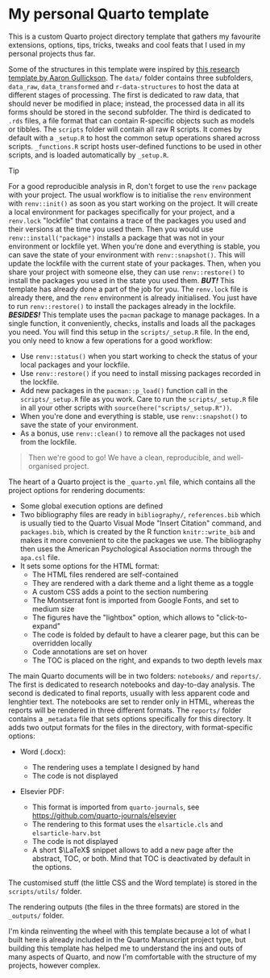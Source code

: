 # My personal Quarto template

This is a custom Quarto project directory template that gathers my favourite extensions, options, tips, tricks, tweaks and cool feats that I used in my personal projects thus far. 

Some of the structures in this template were inspired by [this research template by Aaron Gullickson](https://github.com/AaronGullickson/research-template). The `data/` folder contains three subfolders, `data_raw`, `data_transformed` and `r-data-structures` to host the data at different stages of processing. The first is dedicated to raw data, that should never be modified in place; instead, the processed data in all its forms should be stored in the second subfolder. The third is dedicated to `.rds` files, a file format that can contain R-specific objects such as models or tibbles. The `scripts` folder will contain all raw R scripts. It comes by default with a `_setup.R` to host the common setup operations shared across scripts. `_functions.R` script hosts user-defined functions to be used in other scripts, and is loaded automatically by `_setup.R`.

> [!TIP]
> For a good reproducible analysis in R, don't forget to use the `renv` package with your project. The usual workflow is to initialise the `renv` environment with `renv::init()` as soon as you start working on the project. It will create a local environment for packages specifically for your project, and a `renv.lock` "lockfile" that contains a trace of the packages you used and their versions at the time you used them. Then you would use `renv::install("package")` installs a package that was not in your environment or lockfile yet. When you're done and everything is stable, you can save the state of your environment with `renv::snapshot()`. This will update the lockfile with the current state of your packages. Then, when you share your project with someone else, they can use `renv::restore()` to install the packages you used in the state you used them.
> ***BUT!***
> This template has already done a part of the job for you. The `renv.lock` file is already there, and the `renv` environment is already initialised. You just have to run `renv::restore()` to install the packages already in the lockfile. 
> ***BESIDES!***
> This template uses the `pacman` package to manage packages. In a single function, it conveniently, checks, installs and loads all the packages you need. You will find this setup in the `scripts/_setup.R` file.
> In the end, you only need to know a few operations for a good workflow:
> - Use `renv::status()` when you start working to check the status of your local packages and your lockfile.
> - Use `renv::restore()` if you need to install missing packages recorded in the lockfile.
> - Add new packages in the `pacman::p_load()` function call in the `scripts/_setup.R` file as you work. Care to run the `scripts/_setup.R` file in all your other scripts with `source(here("scripts/_setup.R"))`.
> - When you're done and everything is stable, use `renv::snapshot()` to save the state of your environment.
> - As a bonus, use `renv::clean()` to remove all the packages not used from the lockfile.

> Then we're good to go! We have a clean, reproducible, and well-organised project.

The heart of a Quarto project is the `_quarto.yml` file, which contains all the project options for rendering documents:

- Some global execution options are defined
- Two bibliography files are ready in `bibliography/`, `references.bib` which is usually tied to the Quarto Visual Mode "Insert Citation" command, and `packages.bib`, which is created by the R function `knitr::write_bib` and makes it more convenient to cite the packages we use. The bibliography then uses the American Psychological Association norms through the `apa.csl` file.
- It sets some options for the HTML format: 
    - The HTML files rendered are self-contained
    - They are rendered with a dark theme and a light theme as a toggle
    - A custom CSS adds a point to the section numbering
    - The Montserrat font is imported from Google Fonts, and set to medium size
    - The figures have the "lightbox" option, which allows to "click-to-expand"
    - The code is folded by default to have a clearer page, but this can be overridden locally
    - Code annotations are set on hover
    - The TOC is placed on the right, and expands to two depth levels max

The main Quarto documents will be in two folders: `notebooks/` and `reports/`. The first is dedicated to research notebooks and day-to-day analysis. The second is dedicated to final reports, usually with less apparent code and lenghtier text. The notebooks are set to render only in HTML, whereas the reports will be rendered in three different formats. The `reports/` folder contains a `_metadata` file that sets options specifically for this directory. It adds two output formats for the files in the directory, with format-specific options:

- Word (.docx):
    - The rendering uses a template I designed by hand
    - The code is not displayed

- Elsevier PDF:
    - This format is imported from `quarto-journals`, see <https://github.com/quarto-journals/elsevier>
    - The rendering to this format uses the `elsarticle.cls` and `elsarticle-harv.bst`
    - The code is not displayed
    - A short $\LaTeX$ snippet allows to add a new page after the abstract, TOC, or both. Mind that TOC is deactivated by default in the options.

The customised stuff (the little CSS and the Word template) is stored in the `scripts/utils/` folder.

The rendering outputs (the files in the three formats) are stored in the `_outputs/` folder.

I'm kinda reinventing the wheel with this template because a lot of what I built here is already included in the Quarto Manuscript project type, but building this template has helped me to understand the ins and outs of many aspects of Quarto, and now I'm comfortable with the structure of my projects, however complex.
